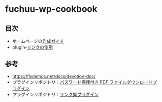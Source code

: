 # fuchuu-wp-cookbook

## 目次

- ホームページの[作成ガイド](./docs/jp/index.md)
- plugin-[リンクの使用](./docs/jp/plugin-friendLink.md)

## 参考

- https://flydemos.net/docs/devotion-doc/
- プラグインリポジトリ：[パスワード保護付き PDF ファイルダウンロードプラグイン](https://github.com/suhanyujie/wp-protected-pdf-download)
- プラグインリポジトリ：[リンク集プラグイン](https://github.com/suhanyujie/wp-link-gallery)
